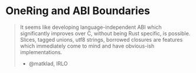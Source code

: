 # OneRing and ABI Boundaries

> It seems like developing language-independent ABI which significantly improves over C, without being Rust specific, is possible. Slices, tagged unions, utf8 strings, borrowed closures are features which immediately come to mind and have obvious-ish implementations.
> - @matklad, IRLO
